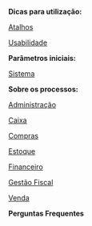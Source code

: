 **Dicas para utilização:**

[Atalhos](atalhos.md)

[Usabilidade](usabilidade.md)



**Parâmetros iniciais:**

[Sistema](sistema.md)



**Sobre os processos:**

[Administração](administracao.md)

[Caixa](compras.md)

[Compras](compras.md)

[Estoque](estoque.md)

[Financeiro](financeiro.md)

[Gestão Fiscal](gestao_fiscal.md)

[Venda](venda.md)



**Perguntas Frequentes**

